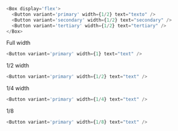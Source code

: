 ```js
<Box display='flex'>
  <Button variant='primary' width={1/2} text="texto" />
  <Button variant='secondary' width={1/2} text="secondary" />
  <Button variant='tertiary' width={1/2} text="tertiary" />
</Box>
```

Full width
```js
<Button variant='primary' width={1} text="text" />
```

1/2 width
```js
<Button variant='primary' width={1/2} text="text" />
```

1/4 width
```js
<Button variant='primary' width={1/4} text="text" />
```

1/8
```js
<Button variant='primary' width={1/8} text="text" />

```
